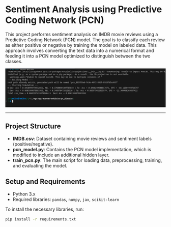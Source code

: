 # Sentiment Analysis using Predictive Coding Network (PCN)

This project performs sentiment analysis on IMDB movie reviews using a Predictive Coding Network (PCN) model. The goal is to classify each review as either positive or negative by training the model on labeled data. This approach involves converting the text data into a numerical format and feeding it into a PCN model optimized to distinguish between the two classes.

![Model Architecture](picture.png)

---

## Project Structure

- **IMDB.csv**: Dataset containing movie reviews and sentiment labels (positive/negative).
- **pcn_model.py**: Contains the PCN model implementation, which is modified to include an additional hidden layer.
- **train_pcn.py**: The main script for loading data, preprocessing, training, and evaluating the model.

## Setup and Requirements

- Python 3.x
- Required libraries: `pandas`, `numpy`, `jax`, `scikit-learn`

To install the necessary libraries, run:
```bash
pip install -r requirements.txt
